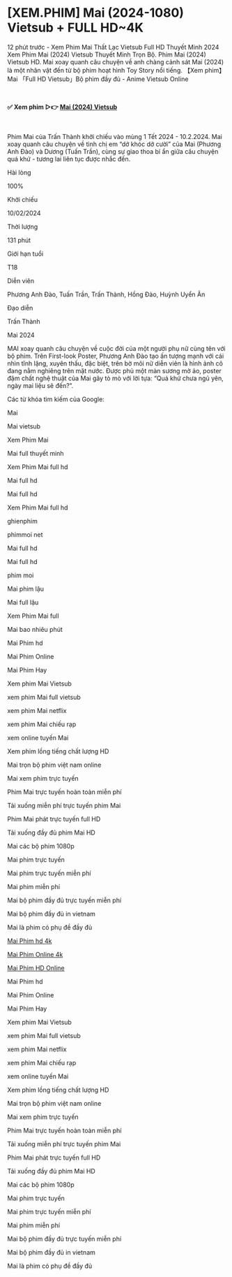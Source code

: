 <h1>[XEM.PHIM] Mai (2024-1080) Vietsub + FULL HD~4K</h1>
<p>12 phút trước - Xem Phim Mai Thất Lạc Vietsub Full HD Thuyết Minh 2024 Xem Phim Mai (2024) Vietsub Thuyết Minh Trọn Bộ. Phim Mai (2024) Vietsub HD. Mai xoay quanh câu chuyện về anh chàng cảnh sát Mai (2024) là một nhân vật đến từ bộ phim hoạt hình Toy Story nổi tiếng. 【Xem phim】Mai 「Full HD Vietsub」Bộ phim đầy đủ - Anime Vietsub Online</p>
<p><b><br></b></p>
<p><b>✅ Xem phim ▷👉 <a href="https://t.co/YbJKYdNBGx" rel="noopener">Mai (2024) Vietsub</a></b></p>
<p><b><br></b></p>
<p>Phim Mai của Trấn Thành khởi chiếu vào mùng 1 Tết 2024 - 10.2.2024. Mai xoay quanh câu chuyện về tình chị em “dở khóc dở cười” của Mai (Phương Anh Đào) và Dương (Tuấn Trần), cùng sự giao thoa bí ẩn giữa câu chuyện quá khứ - tương lai liên tục được nhắc đến.</p>
<p>Hài lòng</p>
<p>100%</p>
<p>Khởi chiếu</p>
<p>10/02/2024</p>
<p>Thời lượng</p>
<p>131 phút</p>
<p>Giới hạn tuổi</p>
<p>T18</p>
<p>Diễn viên</p>
<p>Phương Anh Đào, Tuấn Trần, Trấn Thành, Hồng Đào, Huỳnh Uyển Ân</p>
<p>Đạo diễn</p>
<p>Trấn Thành</p>

<p>Mai 2024</p>

<p>MAI xoay quanh câu chuyện về cuộc đời của một người phụ nữ cùng tên với bộ phim. Trên First-look Poster, Phương Anh Đào tạo ấn tượng mạnh với cái nhìn tĩnh lặng, xuyên thấu, đặc biệt, trên bờ môi nữ diễn viên là hình ảnh cô đang nằm nghiêng trên mặt nước. Được phủ một màn sương mờ ảo, poster đậm chất nghệ thuật của Mai gây tò mò với lời tựa: “Quá khứ chưa ngủ yên, ngày mai liệu sẽ đến?”.

<p>Các từ khóa tìm kiếm của Google:</p>

<p>Mai</p>

<p>Mai vietsub</p>

<p>Xem Phim Mai</p>

<p>Mai full thuyết minh</p>

<p>Xem Phim Mai full hd</p>

<p>Mai full hd</p>

<p>Mai full hd</p>

<p>Xem Phim Mai full hd</p>

<p>ghienphim</p>

<p>phimmoi net</p>

<p>Mai full hd</p>

<p>Mai full hd</p>

<p>phim moi</p>

<p>Mai phim lậu</p>

<p>Mai full lậu</p>

<p>Xem Phim Mai full</p>

<p>Mai bao nhiêu phút</p>

<p>Mai Phim hd</p>

<p>Mai Phim Online</p>

<p>Mai Phim Hay</p>

<p>Xem phim Mai Vietsub</p>

<p>xem phim Mai full vietsub</p>

<p>xem phim Mai netflix</p>

<p>xem phim Mai chiếu rạp</p>

<p>xem online tuyến Mai</p>

<p>Xem phim lồng tiếng chất lượng HD</p>

<p>Mai trọn bộ phim việt nam online</p>

<p>Mai xem phim trực tuyến</p>

<p>Phim Mai trực tuyến hoàn toàn miễn phí</p>

<p>Tải xuống miễn phí trực tuyến phim Mai</p>

<p>Phim Mai phát trực tuyến full HD</p>

<p>Tải xuống đầy đủ phim Mai HD</p>

<p>Mai các bộ phim 1080p</p>

<p>Mai phim trực tuyến</p>

<p>Mai phim trực tuyến miễn phí</p>

<p>Mai phim miễn phí</p>

<p>Mai bộ phim đầy đủ trực tuyến miễn phí</p>

<p>Mai bộ phim đầy đủ in vietnam</p>

<p>Mai là phim có phụ đề đầy đủ</p>

<a href="https://www.taskade.com/p/xem-phim-mai-2024-full-hd-vietsub-high-quality-01HRCGBNFTER4D6HXANVSYVX08">Mai Phim hd 4k</a><br />

<a href="https://github.com/xem-phim-Mai-2024-1080-4K-Vietsub">Mai Phim Online 4k</a><br />

<a href="https://sbnaqb0822.expandcart.com/index.php?route=product/product&product_id=373">Mai Phim HD Online</a><br />

<p>Mai Phim hd</p>

<p>Mai Phim Online</p>

<p>Mai Phim Hay</p>

<p>Xem phim Mai Vietsub</p>

<p>xem phim Mai full vietsub</p>

<p>xem phim Mai netflix</p>

<p>xem phim Mai chiếu rạp</p>

<p>xem online tuyến Mai</p>

<p>Xem phim lồng tiếng chất lượng HD</p>

<p>Mai trọn bộ phim việt nam online</p>

<p>Mai xem phim trực tuyến</p>

<p>Phim Mai trực tuyến hoàn toàn miễn phí</p>

<p>Tải xuống miễn phí trực tuyến phim Mai</p>

<p>Phim Mai phát trực tuyến full HD</p>

<p>Tải xuống đầy đủ phim Mai HD</p>

<p>Mai các bộ phim 1080p</p>

<p>Mai phim trực tuyến</p>

<p>Mai phim trực tuyến miễn phí</p>

<p>Mai phim miễn phí</p>

<p>Mai bộ phim đầy đủ trực tuyến miễn phí</p>

<p>Mai bộ phim đầy đủ in vietnam</p>

<p>Mai là phim có phụ đề đầy đủ</p>
